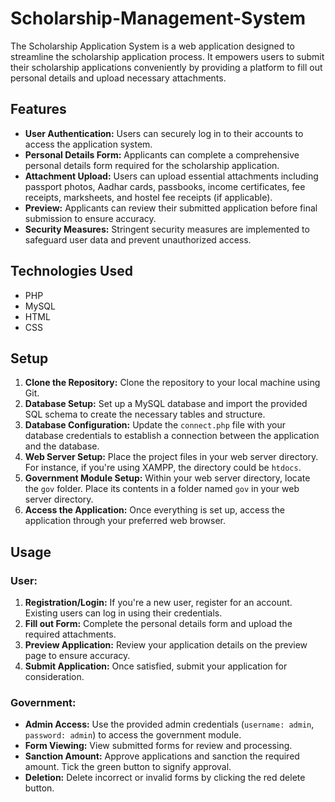 # Scholarship-Management-System

The Scholarship Application System is a web application designed to streamline the scholarship application process. It empowers users to submit their scholarship applications conveniently by providing a platform to fill out personal details and upload necessary attachments.

## Features

- **User Authentication:** Users can securely log in to their accounts to access the application system.
- **Personal Details Form:** Applicants can complete a comprehensive personal details form required for the scholarship application.
- **Attachment Upload:** Users can upload essential attachments including passport photos, Aadhar cards, passbooks, income certificates, fee receipts, marksheets, and hostel fee receipts (if applicable).
- **Preview:** Applicants can review their submitted application before final submission to ensure accuracy.
- **Security Measures:** Stringent security measures are implemented to safeguard user data and prevent unauthorized access.

## Technologies Used

- PHP
- MySQL
- HTML
- CSS

## Setup

1. **Clone the Repository:** Clone the repository to your local machine using Git.
2. **Database Setup:** Set up a MySQL database and import the provided SQL schema to create the necessary tables and structure.
3. **Database Configuration:** Update the `connect.php` file with your database credentials to establish a connection between the application and the database.
4. **Web Server Setup:** Place the project files in your web server directory. For instance, if you're using XAMPP, the directory could be `htdocs`.
5. **Government Module Setup:** Within your web server directory, locate the `gov` folder. Place its contents in a folder named `gov` in your web server directory.
6. **Access the Application:** Once everything is set up, access the application through your preferred web browser.

## Usage

### User:

1. **Registration/Login:** If you're a new user, register for an account. Existing users can log in using their credentials.
2. **Fill out Form:** Complete the personal details form and upload the required attachments.
3. **Preview Application:** Review your application details on the preview page to ensure accuracy.
4. **Submit Application:** Once satisfied, submit your application for consideration.

### Government:

- **Admin Access:** Use the provided admin credentials (`username: admin`, `password: admin`) to access the government module.
- **Form Viewing:** View submitted forms for review and processing.
- **Sanction Amount:** Approve applications and sanction the required amount. Tick the green button to signify approval.
- **Deletion:** Delete incorrect or invalid forms by clicking the red delete button.

